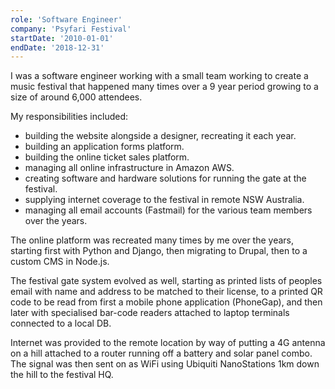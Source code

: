 ```yaml
---
role: 'Software Engineer'
company: 'Psyfari Festival'
startDate: '2010-01-01'
endDate: '2018-12-31'
---
```


I was a software engineer working with a small team working to create a music festival that happened many times over a 9 year period growing to a size of around 6,000 attendees.

My responsibilities included:

- building the website alongside a designer, recreating it each year.
- building an application forms platform.
- building the online ticket sales platform.
- managing all online infrastructure in Amazon AWS.
- creating software and hardware solutions for running the gate at the festival.
- supplying internet coverage to the festival in remote NSW Australia.
- managing all email accounts (Fastmail) for the various team members over the years.

The online platform was recreated many times by me over the years, starting first with Python and Django, then migrating to Drupal, then to a custom CMS in Node.js.

The festival gate system evolved as well, starting as printed lists of peoples email with name and address to be matched to their license, to a printed QR code to be read from first a mobile phone application (PhoneGap), and then later with specialised bar-code readers attached to laptop terminals connected to a local DB.

Internet was provided to the remote location by way of putting a 4G antenna on a hill attached to a router running off a battery and solar panel combo. The signal was then sent on as WiFi using Ubiquiti NanoStations 1km down the hill to the festival HQ.

